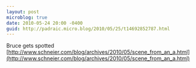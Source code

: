 ```yaml
---
layout: post
microblog: true
date: 2010-05-24 20:00 -0400
guid: http://padraic.micro.blog/2010/05/25/t14692852787.html
---
```

Bruce gets spotted  [http://www.schneier.com/blog/archives/2010/05/scene_from_an_a.html](http://www.schneier.com/blog/archives/2010/05/scene_from_an_a.html)
